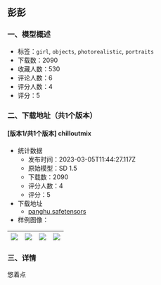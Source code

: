 ## 彭彭
### 一、模型概述

- 标签：`girl`, `objects`, `photorealistic`, `portraits`
- 下载数：2090
- 收藏人数：530
- 评论人数：6
- 评分人数：4
- 评分：5

### 二、下载地址（共1个版本）

#### [版本1/共1个版本] chilloutmix

- 统计数据
  - 发布时间：2023-03-05T11:44:27.117Z
  - 原始模型：SD 1.5
  - 下载数：2090
  - 评分人数：4
  - 评分：5
- 下载地址
  - [panghu.safetensors](https://civitai.com/api/download/models/18881)
- 样例图像：

| <img src="https://image.civitai.com/xG1nkqKTMzGDvpLrqFT7WA/285dc11c-9bb8-47f0-ccb2-8bf5143a6400/width=450/196760.jpeg" /> | <img src="https://image.civitai.com/xG1nkqKTMzGDvpLrqFT7WA/176e3a3c-21ff-4ee9-7dcb-b24a42100200/width=450/196768.jpeg" /> | <img src="https://image.civitai.com/xG1nkqKTMzGDvpLrqFT7WA/6c7b8029-9177-4c5a-6ea6-50e07e30a300/width=450/196767.jpeg" /> | <img src="https://image.civitai.com/xG1nkqKTMzGDvpLrqFT7WA/3fde720e-88d4-46f5-c56d-be9508503000/width=450/196766.jpeg" /> |
| ---- | ---- | ---- | ---- |


### 三、详情
<p>悠着点</p>